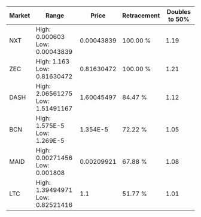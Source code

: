 | Market | Range | Price| Retracement | Doubles to 50% |
| --- | --- | --- | --- | --- |
| NXT | High: 0.000603<br />Low: 0.00043839 | 0.00043839 | 100.00 % | 1.19 |
| ZEC | High: 1.163<br />Low: 0.81630472 | 0.81630472 | 100.00 % | 1.21 |
| DASH | High: 2.06561275<br />Low: 1.51491167 | 1.60045497 | 84.47 % | 1.12 |
| BCN | High: 1.575E-5<br />Low: 1.269E-5 | 1.354E-5 | 72.22 % | 1.05 |
| MAID | High: 0.00271456<br />Low: 0.001808 | 0.00209921 | 67.88 % | 1.08 |
| LTC | High: 1.39494971<br />Low: 0.82521416 | 1.1 | 51.77 % | 1.01 |
